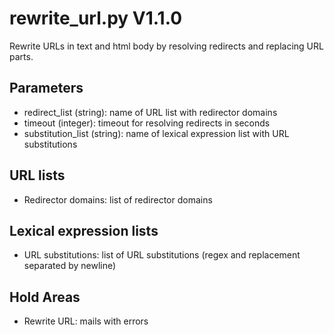 rewrite_url.py V1.1.0
=====================

Rewrite URLs in text and html body by resolving redirects and replacing URL parts.

## Parameters
* redirect_list (string): name of URL list with redirector domains
* timeout (integer): timeout for resolving redirects in seconds
* substitution_list (string): name of lexical expression list with URL substitutions

## URL lists
* Redirector domains: list of redirector domains

## Lexical expression lists
* URL substitutions: list of URL substitutions (regex and replacement separated by newline)

## Hold Areas
* Rewrite URL: mails with errors
